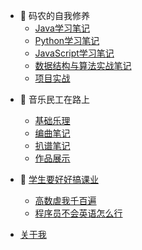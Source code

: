 <!-- /_navbar.md -->

- :speak_no_evil:	码农的自我修养
  - [Java学习笔记](/Coder/JavaLearn/)
  - [Python学习笔记](/Coder/PythonLearn/)
  - [JavaScript学习笔记](/Coder/JavaScriptLearn/)
  - [数据结构与算法实战笔记](/Coder/DSLearn/)
  - [项目实战](/Coder/MyProject/)



* :musical_keyboard:	音乐民工在路上
  * [基础乐理](/Musicser/musicBase/)
  * [编曲笔记](/Musicser/musicMix/)
  * [扒谱笔记](/Musicser/musicPapu)
  * [作品展示](/Musicser/musicForMe)



* :page_facing_up:	[学生要好好搞课业]()
  * [高数虐我千百遍](/Student/mathLearn/)
  * [程序员不会英语怎么行](/Student/EnglishLearn/)



* [关于我](/README.md)
